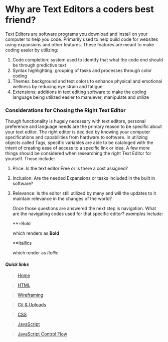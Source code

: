 # **Why are Text Editors a coders best friend?** 
Text Editors are software programs you download and install on your computer to help you code. Primarily used to help build code for websites using expansions and other features.  These features are meant to make coding easier by utilizing:

  
  1. Code completion: system used to identify that what the code end should be through predictive text
  2. Syntax highlighting: grouping of tasks and processes through color coding
  3. Themes: background and text colors to enhance physical and emotional wellness by reducing eye strain and fatigue
  4. Extensions: additions in text editing software to make the coding language being utilized easier to manuever, manipulate and utilize
  

  
### Considerations for Chosing the Right Text Editor

   Though functionality is hugely necessary with text editors, personal preference and language needs are the primary reason to be specific about your text editor. The right editor is decided by knowing your computer specifications and capabilities from hardware to software.  In utilizing objects called Tags, specific variables are able to be cataloged with the intent of creating ease of access to a specific link or idea. A few more things should be considered when researching the right Text Editor for yourself.  Those include:
    
  
  1. Price: Is the text editor Free or is there a cost assigned?
  2. Inclusion: Are the needed Expansions or tasks included in the built in software?
  3. Relevance: Is the editor still utilized by many and will the updates to it maintain relevance in the changes of the world?
  
 
     Once those questions are answered the next step is navigation.  What are the navigating codes used for that specific editor?
      *examples include:* 

     **=Bold
      
      which renders as **Bold**

      *=Itallics

      which render as *Itallic*

#### ***Quick links***

> [Home](README.md)

> [HTML](html-reading.md)

> [Wireframing](wireframe-reading-notes.md)

> [Git & Uploads](git-uploads.md)

> [CSS](css-reading.md)

> [JavaScript](JavaScript-reading.md)

> [JavaScript Control Flow](JavaScript-Control-Flow.md)

